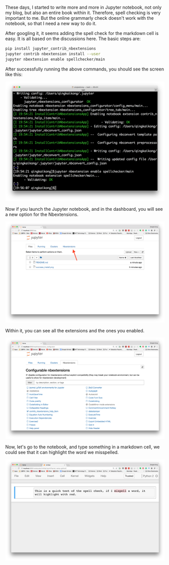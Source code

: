 These days, I started to write more and more in Jupyter notebook, not only my blog, but also an entire book within it. Therefore, spell checking is very important to me. But the online grammarly check doesn't work with the notebook, so that I need a new way to do it. 

After googling it, it seems adding the spell check for the markdown cell is easy. It is all based on the discussions here. The basic steps are:

```bash
pip install jupyter_contrib_nbextensions
jupyter contrib nbextension install --user
jupyter nbextension enable spellchecker/main
```

After successfully running the above commands, you should see the screen like this:

![Success install](./success_install.png)

Now if you launch the Jupyter notebook, and in the dashboard, you will see a new option for the Nbextensions. 

![nbextension](./nbextension.png)

Within it, you can see all the extensions and the ones you enabled. 

![Enable nbextension](./enable_extension.png)

Now, let's go to the notebook, and type something in a markdown cell, we could see that it can highlight the word we misspelled. 

![Spell check](./spell_check.png)

